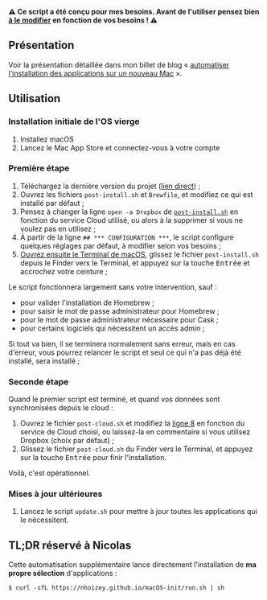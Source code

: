 **⚠️ Ce script a été conçu pour mes besoins. Avant de l'utiliser pensez bien [à le modifier](https://github.com/nhoizey/macOS-init#comment-lutiliser) en fonction de vos besoins ! ⚠️**

## Présentation

Voir la présentation détaillée dans mon billet de blog « [automatiser l'installation des applications sur un nouveau Mac](https://nicolas-hoizey.com/2017/05/automatiser-l-installation-des-applications-sur-un-nouveau-mac.html) ».

## Utilisation

### Installation initiale de l'OS vierge

1. Installez macOS
1. Lancez le Mac App Store et connectez-vous à votre compte

### Première étape

1. Téléchargez la dernière version du projet ([lien direct](https://github.com/nhoizey/macOS-init/archive/master.zip)) ;
1. Ouvrez les fichiers `post-install.sh` et `Brewfile`, et modifiez ce qui est installé par défaut ;
1. Pensez à changer la ligne `open -a Dropbox` de [`post-install.sh`](https://github.com/nhoizey/macOS-init/blob/master/post-install.sh) en fonction du service Cloud utilisé, ou alors à la supprimer si vous ne voulez pas en utilisez ;
1. À partir de la ligne `## *** CONFIGURATION ***`, le script configure quelques réglages par défaut, à modifier selon vos besoins ;
1. [Ouvrez ensuite le Terminal de macOS](http://fr.wikihow.com/ouvrir-le-Terminal-sur-un-Mac), glissez le fichier `post-install.sh` depuis le Finder vers le Terminal, et appuyez sur la touche <kbd>Entrée</kbd> et accrochez votre ceinture ;

Le script fonctionnera largement sans votre intervention, sauf :

  - pour valider l'installation de Homebrew ;
  - pour saisir le mot de passe administrateur pour Homebrew ;
  - pour le mot de passe administrateur nécessaire pour Cask ;
  - pour certains logiciels qui nécessitent un accès admin ;

Si tout va bien, il se terminera normalement sans erreur, mais en cas d'erreur, vous pourrez relancer le script et seul ce qui n'a pas déjà été installé, sera installé ;

### Seconde étape

Quand le premier script est terminé, et quand vos données sont synchronisées depuis le cloud :

1. Ouvrez le fichier `post-cloud.sh` et modifiez la [ligne 8](https://github.com/nhoizey/macOS-init/blob/master/post-cloud.sh#L8) en fonction du service de Cloud choisi, ou laissez-la en commentaire si vous utilisez Dropbox (choix par défaut) ;
1. Glissez le fichier `post-cloud.sh` du Finder vers le Terminal, et appuyez sur la touche <kbd>Entrée</kbd> pour finir l'installation.

Voilà, c'est opérationnel.

### Mises à jour ultérieures

1. Lancez le script `update.sh` pour mettre à jour toutes les applications qui le nécessitent.

## TL;DR réservé à Nicolas

Cette automatisation supplémentaire lance directement l'installation de **ma propre sélection** d'applications :

```shell
$ curl -sfL https://nhoizey.github.io/macOS-init/run.sh | sh
```
